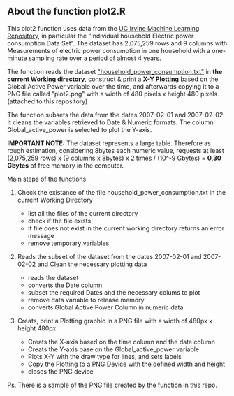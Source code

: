## About the function plot2.R

This plot2 function uses data from the <a href="http://archive.ics.uci.edu/ml/"> 
UC Irvine Machine Learning Repository</a>, in particular the “Individual household 
Electric power consumption Data Set”. The dataset has 2,075,259 rows and 9 columns 
with Measurements of electric power consumption in one household with a one-minute 
sampling rate over a period of almost 4 years. 

The function reads the dataset <a href="https://d396qusza40orc.cloudfront.net/exdata%2Fdata%2Fhousehold_power_consumption.zip">"household_power_consumption.txt"</a> 
in <b>the current Working directory</b>, construct & print a <b>X-Y Plotting</b> based on the Global Active Power 
variable over the time, and afterwards copying it to a PNG file called "plot2.png" with a 
width of 480 pixels x height 480 pixels (attached to this repository)


The function subsets the data from the dates 2007-02-01 and 2007-02-02. It cleans the variables
retrieved to Date & Numeric formats. The column Global_active_power is selected to plot 
the Y-axis.

<b>IMPORTANT NOTE:</b> The dataset represents a large table. Therefore as rough estimation, 
considering 8bytes each numeric value, requests at least 
(2,075,259 rows) x (9 columns x 8bytes) x 2 times / (10^-9 Gbytes) = <b>0,30 Gbytes</b> 
of free memory in the computer.

Main steps of the functions

1) Check the existance of the file household_power_consumption.txt in the current Working Directory

	* list all the files of the current directory
	* check if the file exists
	* if file does not exist in the current working directory returns an error message
	* remove temporary variables

2) Reads the subset of the dataset from the dates 2007-02-01 and 2007-02-02 and Clean 
the necessary plotting data
 
	* reads the dataset
	* converts the Date column
	* subset the required Dates and the necessary colums to plot
	* remove data variable to release memory
	* converts Global Active Power Column in numeric data

3) Creats, print a Plotting graphic in a PNG file with a width of 480px x height 480px

	* Creats the X-axis based on the time column and the date column
	* Creats the Y-axis base on the Global_active_power variable
	* Plots X-Y with the draw type for lines, and sets labels
	* Copy the Plotting to a PNG Device with the defined width and height
	* closes the PNG device

Ps. There is a sample of the PNG file created by the function in this repo.
